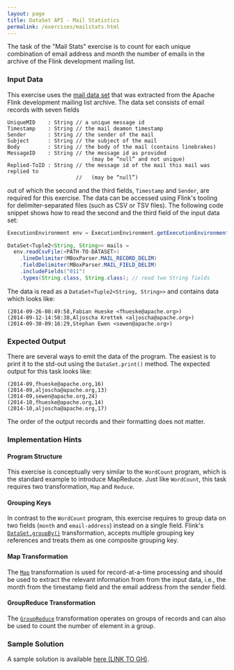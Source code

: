 ```yaml
---
layout: page
title: DataSet API - Mail Statistics
permalink: /exercises/mailstats.html
---
```


The task of the "Mail Stats" exercise is to count for each unique combination of email address and month the number of emails in the archive of the Flink development mailing list. 

### Input Data

This exercise uses the [mail data set](/exercises/trainingData.html) that was extracted from the Apache Flink development mailing list archive. The data set consists of email records with seven fields

~~~
UniqueMID    : String // a unique message id
Timestamp    : String // the mail deamon timestamp
Sender       : String // the sender of the mail
Subject      : String // the subject of the mail
Body         : String // the body of the mail (contains linebrakes)
MessageID    : String // the message id as provided 
                           (may be “null” and not unique)
Replied-ToID : String // the message id of the mail this mail was replied to 
                      //   (may be “null”)
~~~

out of which the second and the third fields, `Timestamp` and `Sender`, are required for this exercise. The data can be accessed using Flink's tooling for delimiter-separated files (such as CSV or TSV files). The following code snippet shows how to read the second and the third field of the input data set:

~~~java
ExecutionEnvironment env = ExecutionEnvironment.getExecutionEnvironment();

DataSet<Tuple2<String, String>> mails =
  env.readCsvFile(<PATH-TO-DATASET>)
    .lineDelimiter(MBoxParser.MAIL_RECORD_DELIM)
    .fieldDelimiter(MBoxParser.MAIL_FIELD_DELIM)
    .includeFields("011")
    .types(String.class, String.class); // read two String fields
~~~

The data is read as a `DataSet<Tuple2<String, String>>` and contains data which looks like:

~~~
(2014-09-26-08:49:58,Fabian Hueske <fhueske@apache.org>)
(2014-09-12-14:50:38,Aljoscha Krettek <aljoscha@apache.org>)
(2014-09-30-09:16:29,Stephan Ewen <sewen@apache.org>)
~~~

### Expected Output

There are several ways to emit the data of the program. The easiest is to print it to the std-out using the `DataSet.print()` method. The expected output for this task looks like:

~~~
(2014-09,fhueske@apache.org,16)
(2014-09,aljoscha@apache.org,13)
(2014-09,sewen@apache.org,24)
(2014-10,fhueske@apache.org,14)
(2014-10,aljoscha@apache.org,17)
~~~

The order of the output records and their formatting does not matter. 

### Implementation Hints

#### Program Structure

This exercise is conceptually very similar to the `WordCount` program, which is the standard example to introduce MapReduce. Just like `WordCount`, this task requires two transformation, `Map` and `Reduce`. 

#### Grouping Keys

In contrast to the `WordCount` program, this exercise requires to group data on two fields (`month` and `email-address`) instead on a single field. Flink's [`DataSet.groupBy()`](http://ci.apache.org/projects/flink/flink-docs-master/apis/programming_guide.html#specifying-keys) transformation, accepts multiple grouping key references and treats them as one composite grouping key.

#### Map Transformation

The [`Map`](http://ci.apache.org/projects/flink/flink-docs-master/apis/dataset_transformations.html#map) transformation is used for record-at-a-time processing and should be used to extract the relevant information from from the input data, i.e., the month from the timestamp field and the email address from the sender field.

#### GroupReduce Transformation

The [`GroupReduce`](http://ci.apache.org/projects/flink/flink-docs-master/apis/dataset_transformations.html#groupreduce-on-grouped-dataset) transformation operates on groups of records and can also be used to count the number of element in a group.

### Sample Solution

A sample solution is available [here (LINK TO GH)]().
